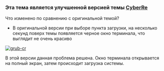 ### Эта тема является улучшенной версией темы [CyberRe](https://www.gnome-look.org/p/1420727/)
Что изменено по сравнению с оригинальной темой?
- В оригинальной версии при выборе пункта загрузки, на несколько секунд поверх темы появляется черное окно терминала, что выглядит не очень красиво<br>

<a href="https://ibb.co/8MHMJqS"><img src="https://i.ibb.co/9n7nJ6C/grub-cr.png" alt="grub-cr" border="0"></a><br>

В этой версии данная проблема решена. Окно терминала открывается на полный экран, затем происходит загрузка системы.

